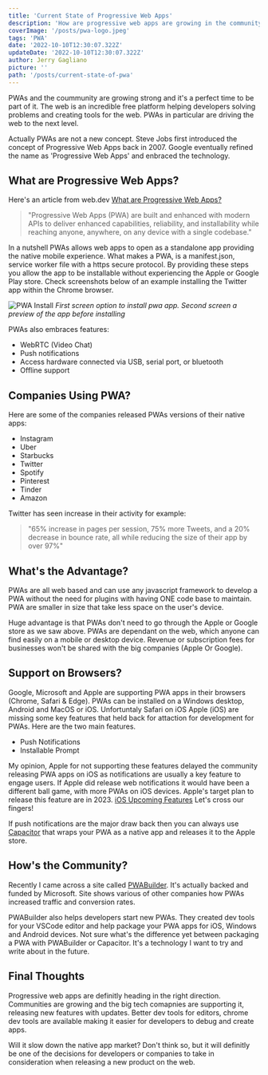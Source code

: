 ```yaml
---
title: 'Current State of Progressive Web Apps'
description: 'How are progressive web apps are growing in the community'
coverImage: '/posts/pwa-logo.jpeg'
tags: 'PWA'
date: '2022-10-10T12:30:07.322Z'
updateDate: '2022-10-10T12:30:07.322Z'
author: Jerry Gagliano
picture: ''
path: '/posts/current-state-of-pwa'
---
```


PWAs and the coummunity are growing strong and it's a perfect time to be part of it.
The web is an incredible free platform helping developers solving problems 
and creating tools for the web. PWAs in particular are driving the web to the next level.

Actually PWAs are not a new concept. Steve Jobs first introduced the concept of Progressive Web Apps back in 2007. Google eventually refined the name as 'Progressive Web Apps' and enbraced the technology.

## What are Progressive Web Apps?
Here's an article from web.dev [What are Progressive Web Apps?](https://web.dev/what-are-pwas/)

> "Progressive Web Apps (PWA) are built and enhanced with modern APIs to deliver enhanced capabilities, reliability, and installability while reaching anyone, anywhere, on any device with a single codebase."

In a nutshell PWAs allows web apps to open as a standalone app providing the native mobile experience. What makes a PWA, is a manifest.json, service worker file with a https secure protocol. By providing these steps you allow the app to be installable without experiencing the Apple or Google Play store. Check screenshots below of an example installing the Twitter app within the Chrome browser.

![PWA Install](/posts/install-pwa.png)
*First screen option to install pwa app. Second screen a preview
of the app before installing*

PWAs also embraces features:

 - WebRTC (Video Chat)
 - Push notifications 
 - Access hardware connected via USB, serial port, or bluetooth
 - Offline support
## Companies Using PWA?

Here are some of the companies released PWAs versions of their native apps:

- Instagram
- Uber
- Starbucks
- Twitter
- Spotify
- Pinterest
- Tinder
- Amazon

Twitter has seen increase in their activity for example:
> "65% increase in pages per session, 75% more Tweets, and a 20% decrease in bounce rate, all while reducing the size of their app by over 97%"

## What's the Advantage?

PWAs are all web based and can use any javascript framework to develop a PWA without the need for plugins with having ONE code base to maintain. PWA are smaller in size that take less space on the user's device.

Huge advantage is that PWAs don't need to go through the Apple or Google store as we saw above. PWAs are dependant on the web, which anyone can find easily on a mobile or desktop device. Revenue or subscription fees for businesses won't be shared with the big companies (Apple Or Google).

## Support on Browsers?

Google, Microsoft and Apple are supporting PWA apps in their browsers (Chrome, Safari & Edge). PWAs can be installed on a Windows desktop, Android and MacOS or iOS. Unfortuntaly Safari on iOS Apple (iOS) are missing some key features that held back for attaction for development for PWAs. Here are the two main features.

- Push Notifications
- Installable Prompt

My opinion, Apple for not supporting these features delayed the community releasing PWA apps on iOS as
notifications are usually a key feature to engage users. If Apple did release web notifications it would have been a different ball game, with more PWAs on iOS devices. Apple's target plan to release this feature are in 2023. [iOS Upcoming Features](https://www.apple.com/ios/ios-16/features/) Let's cross our fingers!

If push notifications are the major draw back then you can always use [Capacitor](https://capacitorjs.com/) that wraps your PWA as a native app and releases it to the Apple store.

## How's the Community?

Recently I came across a site called [PWABuilder](https://www.pwabuilder.com/). It's actually backed and funded by Microsoft. Site shows various of other companies how PWAs increased traffic and conversion rates.

PWABuilder also helps developers start new PWAs. They created dev tools for your VSCode editor and help package your PWA apps for iOS, Windows and Android devices. Not sure what's the difference yet between packaging a PWA with PWABuilder or Capacitor. It's a technology I want to try and write about in the future.

## Final Thoughts

Progressive web apps are definitly heading in the right direction. Communities are growing and the big tech comapnies are supporting it, releasing new features with updates. Better dev tools for editors, chrome dev tools are available making it easier for developers to debug and create apps. 

Will it slow down the native app market? Don't think so, but it will definitly be one of the decisions for developers or companies to take in consideration when releasing a new product on the web.
